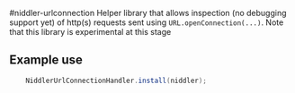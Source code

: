 #niddler-urlconnection
Helper library that allows inspection (no debugging support yet) of http(s) requests sent using `URL.openConnection(...)`. Note that this library is experimental at this stage

## Example use
```java
    NiddlerUrlConnectionHandler.install(niddler);
```